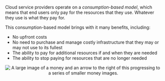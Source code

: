 
Cloud service providers operate on a *consumption-based model*, which means that end users only pay for the resources that they use. Whatever they use is what they pay for.

This consumption-based model brings with it many benefits, including:

- No upfront costs
- No need to purchase and manage costly infrastructure that they may or may not use to its fullest
- The ability to pay for additional resources if and when they are needed
- The ability to stop paying for resources that are no longer needed

<p style="text-align:center;"><img src="../Linked_Image_Files/consumptionbasedmodel1.png" alt="A large image of a money and an arrow to the right of this progressing to a series of smaller money images."></p>